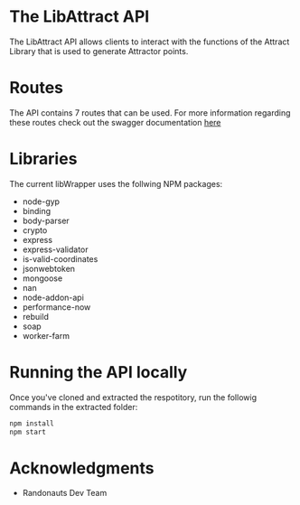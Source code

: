 # The LibAttract API
The LibAttract API allows clients to interact with the functions of the Attract Library that is used to generate Attractor points.

# Routes
The API contains 7 routes that can be used. For more information regarding these routes check out the swagger documentation
[here](https://app.swaggerhub.com/apis/DavidFalcon/Randowrapper/1.0.0#/)

# Libraries
The current libWrapper uses the follwing NPM packages:
* node-gyp
* binding
* body-parser
* crypto
* express
* express-validator
* is-valid-coordinates
* jsonwebtoken
* mongoose
* nan
* node-addon-api
* performance-now
* rebuild
* soap
* worker-farm

# Running the API locally
Once you've cloned and extracted the respotitory, run the followig commands in the extracted folder:
```bash
npm install
npm start
```

# Acknowledgments
* Randonauts Dev Team
